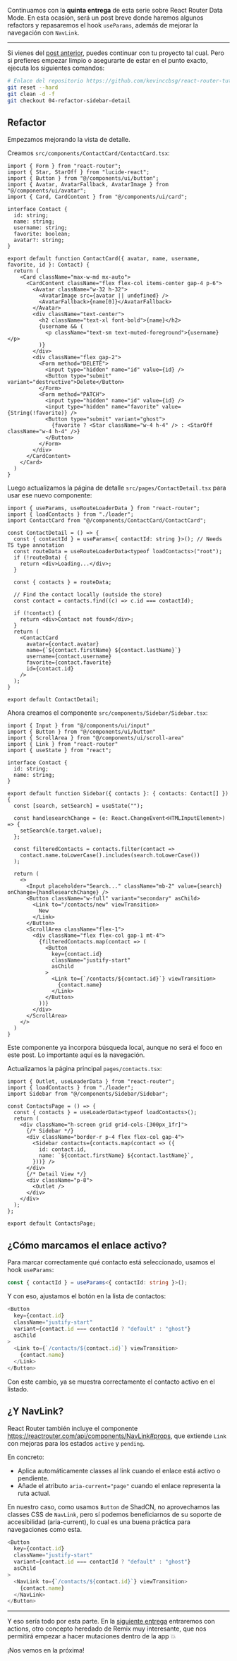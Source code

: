 Continuamos con la **quinta entrega** de esta serie sobre React Router Data Mode. En esta ocasión, será un post breve donde haremos algunos refactors y repasaremos el hook `useParams`, además de mejorar la navegación con `NavLink`.

---

Si vienes del [post anterior](https://dev.to/kevinccbsg/react-router-data-mode-parte-4-rutas-con-parametros-userouteloaderdata-y-useparams-4ccd), puedes continuar con tu proyecto tal cual. Pero si prefieres empezar limpio o asegurarte de estar en el punto exacto, ejecuta los siguientes comandos:

```bash
# Enlace del repositorio https://github.com/kevinccbsg/react-router-tutorial-devto
git reset --hard
git clean -d -f
git checkout 04-refactor-sidebar-detail
```

## Refactor

Empezamos mejorando la vista de detalle.

Creamos `src/components/ContactCard/ContactCard.tsx`:

```tsx
import { Form } from "react-router";
import { Star, StarOff } from "lucide-react";
import { Button } from "@/components/ui/button";
import { Avatar, AvatarFallback, AvatarImage } from "@/components/ui/avatar";
import { Card, CardContent } from "@/components/ui/card";

interface Contact {
  id: string;
  name: string;
  username: string;
  favorite: boolean;
  avatar?: string;
}

export default function ContactCard({ avatar, name, username, favorite, id }: Contact) {
  return (
    <Card className="max-w-md mx-auto">
      <CardContent className="flex flex-col items-center gap-4 p-6">
        <Avatar className="w-32 h-32">
          <AvatarImage src={avatar || undefined} />
          <AvatarFallback>{name[0]}</AvatarFallback>
        </Avatar>
        <div className="text-center">
          <h2 className="text-xl font-bold">{name}</h2>
          {username && (
            <p className="text-sm text-muted-foreground">{username}</p>
          )}
        </div>
        <div className="flex gap-2">
          <Form method="DELETE">
            <input type="hidden" name="id" value={id} />
            <Button type="submit" variant="destructive">Delete</Button>
          </Form>
          <Form method="PATCH">
            <input type="hidden" name="id" value={id} />
            <input type="hidden" name="favorite" value={String(!favorite)} />
            <Button type="submit" variant="ghost">
              {favorite ? <Star className="w-4 h-4" /> : <StarOff className="w-4 h-4" />}
            </Button>
          </Form>
        </div>
      </CardContent>
    </Card>
  )
}
```

Luego actualizamos la página de detalle `src/pages/ContactDetail.tsx` para usar ese nuevo componente:

```tsx
import { useParams, useRouteLoaderData } from "react-router";
import { loadContacts } from "./loader";
import ContactCard from "@/components/ContactCard/ContactCard";

const ContactDetail = () => {
  const { contactId } = useParams<{ contactId: string }>(); // Needs TS type annotation
  const routeData = useRouteLoaderData<typeof loadContacts>("root");
  if (!routeData) {
    return <div>Loading...</div>;
  }

  const { contacts } = routeData;
  
  // Find the contact locally (outside the store)
  const contact = contacts.find((c) => c.id === contactId);

  if (!contact) {
    return <div>Contact not found</div>;
  }
  return (
    <ContactCard
      avatar={contact.avatar}
      name={`${contact.firstName} ${contact.lastName}`}
      username={contact.username}
      favorite={contact.favorite}
      id={contact.id}
    />
  );
}

export default ContactDetail;
```

Ahora creamos el componente `src/components/Sidebar/Sidebar.tsx`:

```tsx
import { Input } from "@/components/ui/input"
import { Button } from "@/components/ui/button"
import { ScrollArea } from "@/components/ui/scroll-area"
import { Link } from "react-router"
import { useState } from "react";

interface Contact {
  id: string;
  name: string;
}

export default function Sidebar({ contacts }: { contacts: Contact[] }) {
  const [search, setSearch] = useState("");

  const handlesearchChange = (e: React.ChangeEvent<HTMLInputElement>) => {
    setSearch(e.target.value);
  };

  const filteredContacts = contacts.filter(contact =>
    contact.name.toLowerCase().includes(search.toLowerCase())
  );

  return (
    <>
      <Input placeholder="Search..." className="mb-2" value={search} onChange={handlesearchChange} />
      <Button className="w-full" variant="secondary" asChild>
        <Link to="/contacts/new" viewTransition>
          New
        </Link>
      </Button>
      <ScrollArea className="flex-1">
        <div className="flex flex-col gap-1 mt-4">
          {filteredContacts.map(contact => (
            <Button
              key={contact.id}
              className="justify-start"
              asChild
            >
              <Link to={`/contacts/${contact.id}`} viewTransition>
                {contact.name}
              </Link>
            </Button>
          ))}
        </div>
      </ScrollArea>
    </>
  )
}
```

Este componente ya incorpora búsqueda local, aunque no será el foco en este post.
Lo importante aquí es la navegación.

Actualizamos la página principal `pages/contacts.tsx`:

```tsx
import { Outlet, useLoaderData } from "react-router";
import { loadContacts } from "./loader";
import Sidebar from "@/components/Sidebar/Sidebar";

const ContactsPage = () => {
  const { contacts } = useLoaderData<typeof loadContacts>();
  return (
    <div className="h-screen grid grid-cols-[300px_1fr]">
      {/* Sidebar */}
      <div className="border-r p-4 flex flex-col gap-4">
        <Sidebar contacts={contacts.map(contact => ({
          id: contact.id,
          name: `${contact.firstName} ${contact.lastName}`,
        }))} />
      </div>
      {/* Detail View */}
      <div className="p-8">
        <Outlet />
      </div>
    </div>
  );
};

export default ContactsPage;
```

## ¿Cómo marcamos el enlace activo?

Para marcar correctamente qué contacto está seleccionado, usamos el hook `useParams`:

```ts
const { contactId } = useParams<{ contactId: string }>();
```

Y con eso, ajustamos el botón en la lista de contactos:

```ts
<Button
  key={contact.id}
  className="justify-start"
  variant={contact.id === contactId ? "default" : "ghost"}
  asChild
>
  <Link to={`/contacts/${contact.id}`} viewTransition>
    {contact.name}
  </Link>
</Button>
```

Con este cambio, ya se muestra correctamente el contacto activo en el listado.

## ¿Y NavLink?

React Router también incluye el componente https://reactrouter.com/api/components/NavLink#props, que extiende `Link` con mejoras para los estados `active` y `pending`.

En concreto:

- Aplica automáticamente classes al link cuando el enlace está activo o pendiente.
- Añade el atributo `aria-current="page"` cuando el enlace representa la ruta actual.

En nuestro caso, como usamos `Button` de ShadCN, no aprovechamos las classes CSS de `NavLink`, pero sí podemos beneficiarnos de su soporte de accesibilidad (aria-current), lo cual es una buena práctica para navegaciones como esta.

```ts
<Button
  key={contact.id}
  className="justify-start"
  variant={contact.id === contactId ? "default" : "ghost"}
  asChild
>
  <NavLink to={`/contacts/${contact.id}`} viewTransition>
    {contact.name}
  </NavLink>
</Button>
```

---

Y eso sería todo por esta parte. En la [siguiente entrega](https://dev.to/kevinccbsg/react-router-data-mode-parte-6-actions-formularios-y-mutaciones-5354) entraremos con actions, otro concepto heredado de Remix muy interesante, que nos permitirá empezar a hacer mutaciones dentro de la app 💥

¡Nos vemos en la próxima!
